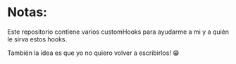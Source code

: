 # Notas:

Este repositorio contiene varios customHooks para ayudarme a mi y a quién le sirva estos hooks.

También la idea es que yo no quiero volver a escribirlos! 😁